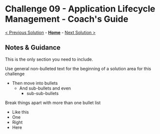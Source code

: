 # Challenge 09 - Application Lifecycle Management - Coach's Guide 

[< Previous Solution](./Solution-08.md) - **[Home](./README.md)** - [Next Solution >](./Solution-10.md)

## Notes & Guidance

This is the only section you need to include.

Use general non-bulleted text for the beginning of a solution area for this challenge

- Then move into bullets
  - And sub-bullets and even
    - sub-sub-bullets

Break things apart with more than one bullet list

- Like this
- One
- Right
- Here
